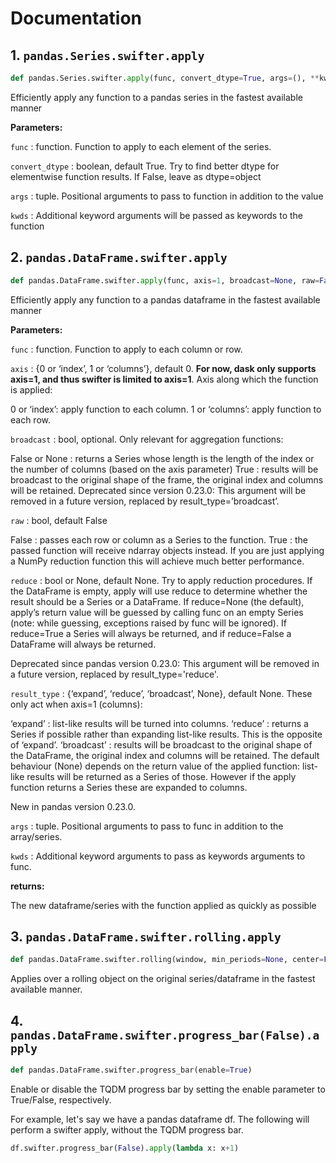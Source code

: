 # Documentation

## 1. `pandas.Series.swifter.apply`
```python
def pandas.Series.swifter.apply(func, convert_dtype=True, args=(), **kwds)
```

Efficiently apply any function to a pandas series in the fastest available manner

**Parameters:**

`func` : function. Function to apply to each element of the series.

`convert_dtype` : boolean, default True. Try to find better dtype for elementwise function results. If False, leave as dtype=object

`args` : tuple. Positional arguments to pass to function in addition to the value

`kwds` : Additional keyword arguments will be passed as keywords to the function

## 2. `pandas.DataFrame.swifter.apply`

```python
def pandas.DataFrame.swifter.apply(func, axis=1, broadcast=None, raw=False, reduce=None, result_type=None, args=(), **kwds)
```

Efficiently apply any function to a pandas dataframe in the fastest available manner

**Parameters:**

`func` : function. Function to apply to each column or row.

`axis` : {0 or ‘index’, 1 or ‘columns’}, default 0. **For now, dask only supports axis=1, and thus swifter is limited to axis=1**. Axis along which the function is applied:

0 or ‘index’: apply function to each column.
1 or ‘columns’: apply function to each row.

`broadcast` : bool, optional. Only relevant for aggregation functions:

False or None : returns a Series whose length is the length of the index or the number of columns (based on the axis parameter)
True : results will be broadcast to the original shape of the frame, the original index and columns will be retained.
Deprecated since version 0.23.0: This argument will be removed in a future version, replaced by result_type=’broadcast’.

`raw` : bool, default False

False : passes each row or column as a Series to the function.
True : the passed function will receive ndarray objects instead. If you are just applying a NumPy reduction function this will achieve much better performance.

`reduce` : bool or None, default None. Try to apply reduction procedures. If the DataFrame is empty, apply will use reduce to determine whether the result should be a Series or a DataFrame. If reduce=None (the default), apply’s return value will be guessed by calling func on an empty Series (note: while guessing, exceptions raised by func will be ignored). If reduce=True a Series will always be returned, and if reduce=False a DataFrame will always be returned.

Deprecated since pandas version 0.23.0: This argument will be removed in a future version, replaced by result_type='reduce'.

`result_type` : {‘expand’, ‘reduce’, ‘broadcast’, None}, default None. These only act when axis=1 (columns):

‘expand’ : list-like results will be turned into columns.
‘reduce’ : returns a Series if possible rather than expanding list-like results. This is the opposite of ‘expand’.
‘broadcast’ : results will be broadcast to the original shape of the DataFrame, the original index and columns will be retained.
The default behaviour (None) depends on the return value of the applied function: list-like results will be returned as a Series of those. However if the apply function returns a Series these are expanded to columns.

New in pandas version 0.23.0.

`args` : tuple. Positional arguments to pass to func in addition to the array/series.

`kwds` : Additional keyword arguments to pass as keywords arguments to func.


**returns:**

The new dataframe/series with the function applied as quickly as possible

## 3. `pandas.DataFrame.swifter.rolling.apply`

```python
def pandas.DataFrame.swifter.rolling(window, min_periods=None, center=False, win_type=None, on=None, axis=0, closed=None).apply(func, *args, **kwds)
```
Applies over a rolling object on the original series/dataframe in the fastest available manner.


## 4. `pandas.DataFrame.swifter.progress_bar(False).apply`

```python
def pandas.DataFrame.swifter.progress_bar(enable=True)
```
Enable or disable the TQDM progress bar by setting the enable parameter to True/False, respectively.

For example, let's say we have a pandas dataframe df. The following will perform a swifter apply, without the TQDM progress bar.
```python
df.swifter.progress_bar(False).apply(lambda x: x+1)
```
